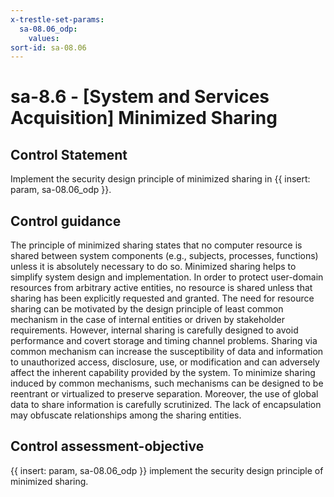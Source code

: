 ```yaml
---
x-trestle-set-params:
  sa-08.06_odp:
    values:
sort-id: sa-08.06
---
```


# sa-8.6 - \[System and Services Acquisition\] Minimized Sharing

## Control Statement

Implement the security design principle of minimized sharing in {{ insert: param, sa-08.06_odp }}.

## Control guidance

The principle of minimized sharing states that no computer resource is shared between system components (e.g., subjects, processes, functions) unless it is absolutely necessary to do so. Minimized sharing helps to simplify system design and implementation. In order to protect user-domain resources from arbitrary active entities, no resource is shared unless that sharing has been explicitly requested and granted. The need for resource sharing can be motivated by the design principle of least common mechanism in the case of internal entities or driven by stakeholder requirements. However, internal sharing is carefully designed to avoid performance and covert storage and timing channel problems. Sharing via common mechanism can increase the susceptibility of data and information to unauthorized access, disclosure, use, or modification and can adversely affect the inherent capability provided by the system. To minimize sharing induced by common mechanisms, such mechanisms can be designed to be reentrant or virtualized to preserve separation. Moreover, the use of global data to share information is carefully scrutinized. The lack of encapsulation may obfuscate relationships among the sharing entities.

## Control assessment-objective

{{ insert: param, sa-08.06_odp }} implement the security design principle of minimized sharing.
